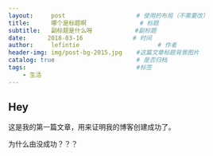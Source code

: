 ```yaml
---
layout:     post                    # 使用的布局（不需要改）
title:      哪个是标题啊               # 标题 
subtitle:   副标题是什么呀            #副标题
date:      2018-03-16              # 时间
author:     lefintie                      # 作者
header-img: img/post-bg-2015.jpg    #这篇文章标题背景图片
catalog: true                       # 是否归档
tags:                               #标签
    - 生活
---
```


## Hey

这是我的第一篇文章，用来证明我的博客创建成功了。



为什么由没成功？？？